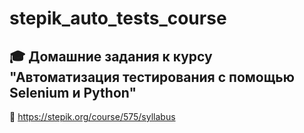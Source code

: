 # stepik_auto_tests_course

🎓 Домашние задания к курсу "Автоматизация тестирования с помощью Selenium и Python"
---
🌟 https://stepik.org/course/575/syllabus

